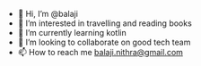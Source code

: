 - 👋 Hi, I’m @balaji
- 👀 I’m interested in travelling and reading books
- 🌱 I’m currently learning kotlin
- 💞️ I’m looking to collaborate on good tech team
- 📫 How to reach me balaji.nithra@gmail.com

<!---
balajianu2013/balajianu2013 is a ✨ special ✨ repository because its `README.md` (this file) appears on your GitHub profile.
You can click the Preview link to take a look at your changes.
--->
